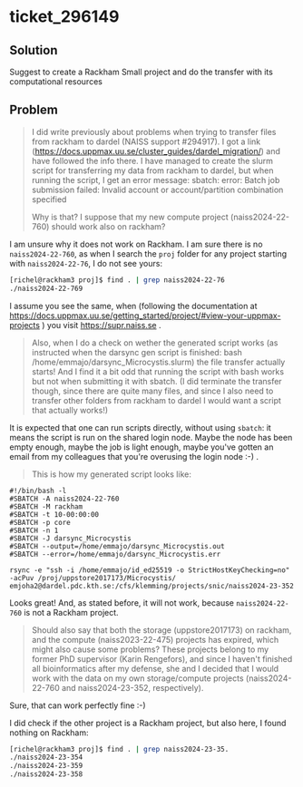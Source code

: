 # ticket_296149

## Solution

Suggest to create a Rackham Small project and do the transfer with its
computational resources

## Problem

> I did write previously about problems when trying to transfer files from rackham to dardel (NAISS support #294917). 
> I got a link (https://docs.uppmax.uu.se/cluster_guides/dardel_migration/) and have followed the info there. 
> I have managed to create the slurm script for transferring my data from rackham to dardel, but when running the script, I get an error message:
> sbatch: error: Batch job submission failed: Invalid account or account/partition combination specified
>
> Why is that? I suppose that my new compute project (naiss2024-22-760) should work also on rackham?

I am unsure why it does not work on Rackham. I am sure there is no `naiss2024-22-760`, 
as when I search the `proj` folder for any project starting with `naiss2024-22-76`,
I do not see yours:

```bash
[richel@rackham3 proj]$ find . | grep naiss2024-22-76
./naiss2024-22-769
```

I assume you see the same, when (following the documentation at https://docs.uppmax.uu.se/getting_started/project/#view-your-uppmax-projects )
you visit https://supr.naiss.se .


> Also, when I do a check on wether the generated script works (as instructed when the darsync gen script is 
> finished: bash /home/emmajo/darsync_Microcystis.slurm) the file transfer actually starts! 
> And I find it a bit odd that running the script with bash works but not when submitting it with 
> sbatch. (I did terminate the transfer though, since there are quite many files, and since I 
> also need to transfer other folders from rackham to dardel I would want a script that actually works!)

It is expected that one can run scripts directly, without using `sbatch`:
it means the script is run on the shared login node. Maybe the node has been
empty enough, maybe the job is light enough, maybe you've gotten an email
from my colleagues that you're overusing the login node :-) . 


> This is how my generated script looks like:

```
#!/bin/bash -l
#SBATCH -A naiss2024-22-760
#SBATCH -M rackham
#SBATCH -t 10-00:00:00
#SBATCH -p core
#SBATCH -n 1
#SBATCH -J darsync_Microcystis
#SBATCH --output=/home/emmajo/darsync_Microcystis.out
#SBATCH --error=/home/emmajo/darsync_Microcystis.err

rsync -e "ssh -i /home/emmajo/id_ed25519 -o StrictHostKeyChecking=no" -acPuv /proj/uppstore2017173/Microcystis/ emjoha2@dardel.pdc.kth.se:/cfs/klemming/projects/snic/naiss2024-23-352
```

Looks great! And, as stated before, it will not work, because `naiss2024-22-760` is not a Rackham project.


> Should also say that both the storage (uppstore2017173) on rackham, and the compute (naiss2023-22-475) projects has expired, 
> which might also cause some problems? 
> These projects belong to my former PhD supervisor (Karin Rengefors), 
> and since I haven't finished all bioinformatics after my defense, 
> she and I decided that I would work with the data on my own 
> storage/compute projects (naiss2024-22-760 and naiss2024-23-352, respectively).

Sure, that can work perfectly fine :-)

I did check if the other project is a Rackham project, but also here, I found nothing on Rackham:


```bash
[richel@rackham3 proj]$ find . | grep naiss2024-23-35.
./naiss2024-23-354
./naiss2024-23-359
./naiss2024-23-358
```


